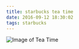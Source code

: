 ```yaml
---
title: starbucks tea time
date: 2016-09-12 18:30:02
tags: starbucks
---
```

![Image of Tea Time](/img/starbucks-tea-time/starbucks-tea-time.png)
